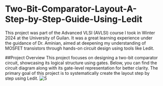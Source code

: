 # Two-Bit-Comparator-Layout-A-Step-by-Step-Guide-Using-Ledit
 This project was part of the Advanced VLSI (AVLSI) course I took in Winter 2024 at the University of Guilan. It was a great learning experience under the guidance of Dr. Aminian, aimed at deepening my understanding of MOSFET transistors through hands-on circuit design using tools like Ledit.

##Project Overview
This project focuses on designing a two-bit comparator circuit, showcasing its logical structure using gates. Below, you can find the circuit diagram along with its gate-level representation for better clarity. The primary goal of this project is to systematically create the layout step by step using Ledit.
![5](https://github.com/user-attachments/assets/5915f11d-145e-4638-803b-0d5888bd3108)
